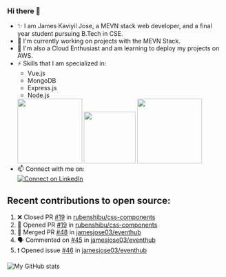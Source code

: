 ### Hi there 👋

<!--
**jamesjose03/jamesjose03** is a ✨ _special_ ✨ repository because its `README.md` (this file) appears on your GitHub profile.

Here are some ideas to get you started:

- 🔭 I’m currently working on ...
- 🌱 I’m currently learning ...
- 👯 I’m looking to collaborate on ...
- 🤔 I’m looking for help with ...
- 💬 Ask me about ...
- 📫 How to reach me: ...
- 😄 Pronouns: ...
- ⚡ Fun fact: ...
-->
- ✨ I am James Kaviyil Jose, a MEVN stack web developer, and a final year student pursuing B.Tech in CSE.
- 🔭 I'm currently working on projects with the MEVN Stack.
- 🌱 I'm also a Cloud Enthusiast and am learning to deploy my projects on AWS.
- ⚡ Skills that I am specialized in: 
  - Vue.js 
  - MongoDB
  - Express.js
  - Node.js
  <img src="https://madewithnetwork.ams3.cdn.digitaloceanspaces.com/spatie-space-production/4952/mevn-cli.jpg" width="150">
  <img src="https://seeklogo.com/images/A/amazon-web-services-aws-logo-6C2E3DCD3E-seeklogo.com.png" width="120">
  <img src="https://cloud.google.com/images/velostrata/cloud-lockup-logo.png" width="150">
- 📫 Connect with me on:  
[![Connect on LinkedIn](https://img.shields.io/badge/--linkedin?label=LinkedIn&logo=LinkedIn&style=social)](https://www.linkedin.com/in/jamesjose03)

## Recent contributions to open source:
<!--START_SECTION:activity-->
1. ❌ Closed PR [#19](https://github.com/rubenshibu/css-components/pull/19) in [rubenshibu/css-components](https://github.com/rubenshibu/css-components)
2. 💪 Opened PR [#19](https://github.com/rubenshibu/css-components/pull/19) in [rubenshibu/css-components](https://github.com/rubenshibu/css-components)
3. 🎉 Merged PR [#48](https://github.com/jamesjose03/eventhub/pull/48) in [jamesjose03/eventhub](https://github.com/jamesjose03/eventhub)
4. 🗣 Commented on [#45](https://github.com/jamesjose03/eventhub/issues/45) in [jamesjose03/eventhub](https://github.com/jamesjose03/eventhub)
5. ❗️ Opened issue [#46](https://github.com/jamesjose03/eventhub/issues/46) in [jamesjose03/eventhub](https://github.com/jamesjose03/eventhub)
<!--END_SECTION:activity-->

![My GitHub stats](https://github-readme-stats.vercel.app/api?username=jamesjose03&show_icons=true&hide_border=true)
